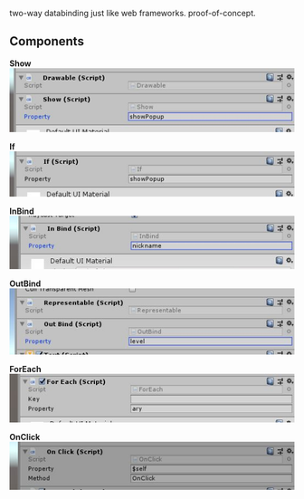 two-way databinding just like web frameworks. proof-of-concept. 

Components
----

__Show__<br>
![show](img/show.jpg)

__If__<br>
![if](img/if.jpg)

__InBind__<br>
![if](img/inbind.jpg)

__OutBind__<br>
![if](img/outbind.jpg)


__ForEach__<br>
![if](img/foreach2.jpg)


__OnClick__<br>
![if](img/onclick.jpg)